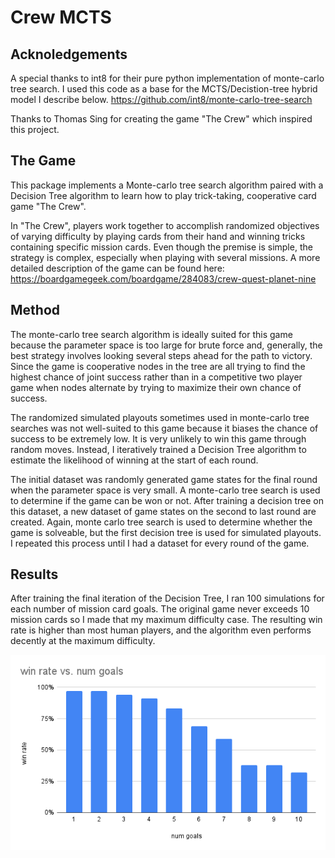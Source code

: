 # Crew MCTS

## Acknoledgements
A special thanks to int8 for their pure python implementation of monte-carlo tree search.
I used this code as a base for the MCTS/Decistion-tree hybrid model I describe below.
https://github.com/int8/monte-carlo-tree-search

Thanks to Thomas Sing for creating the game "The Crew" which inspired this project.

## The Game

This package implements a Monte-carlo tree search algorithm paired with a Decision 
Tree algorithm to learn how to play trick-taking, cooperative card game "The Crew".

In "The Crew", players work together to accomplish randomized objectives
of varying difficulty by playing cards from their hand and winning tricks 
containing specific mission cards. Even though the premise is simple, the 
strategy is complex, especially when playing with several missions. 
A more detailed description of the game can be found here: 
https://boardgamegeek.com/boardgame/284083/crew-quest-planet-nine

## Method

The monte-carlo tree search algorithm is ideally suited for this game because
the parameter space is too large for brute force and, generally, the best
strategy involves looking several steps ahead for the path to victory. 
Since the game is cooperative nodes in the tree are all trying to find the highest
chance of joint success rather than in a competitive two player game when
nodes alternate by trying to maximize their own chance of success.

The randomized simulated playouts sometimes used in monte-carlo tree searches was
not well-suited to this game because it biases the chance of success to be extremely low.
It is very unlikely to win this game through random moves. Instead, I iteratively
trained a Decision Tree algorithm to estimate the likelihood of winning at
the start of each round.

The initial dataset was randomly generated game states for the final round when
the parameter space is very small. A monte-carlo tree search is used to determine
if the game can be won or not. After training a decision tree on this dataset,
a new dataset of game states on the second to last round are created. Again, 
monte carlo tree search is used to determine whether the game is solveable, but
the first decision tree is used for simulated playouts. I repeated this process until
I had a dataset for every round of the game.

## Results

After training the final iteration of the Decision Tree, I ran 100 simulations
for each number of mission card goals. The original game never exceeds 10 mission
cards so I made that my maximum difficulty case. The resulting win rate
is higher than most human players, and the algorithm even performs decently at
the maximum difficulty.

![alt text](win_rate_img.png "Win Rate")